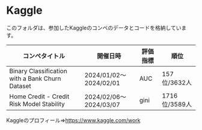 # Kaggle
このフォルダは、参加したKaggleのコンペのデータとコードを格納しています。

| コンペタイトル             | 開催日時               | 評価指標 | 順位        | 
| -------------------------- | ---------------------- | -------- | ----------- | 
| Binary Classification with a Bank Churn Dataset       | 2024/01/02～2024/02/01 | AUC  | 157位/3632人 | 
| Home Credit - Credit Risk Model Stability       | 2024/02/06～2024/03/07 | gini  | 1716位/3589人 | 

Kaggleのプロフィール⇒https://www.kaggle.com/work
